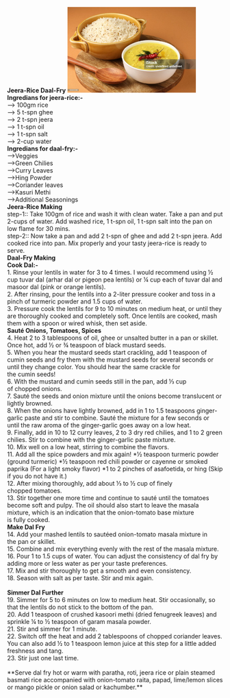 <!DOCTYPE html>
<html lang="en">
<head>
   <b> Jeera-Rice Daal-Fry</b>
</head>
<body>
    <img src="jeera-rice.jpeg"
    width="300px" height="200px">
    <b> Ingredians for jeera-rice:- </b>
   <br>--> 100gm rice 
   <br>--> 5 t-spn ghee 
   <br>--> 2 t-spn jeera 
   <br>--> 1 t-spn oil
   <br>--> 1 t-spn salt
   <br>--> 2-cup water
   <br>
   <b> Ingredians for daal-fry:- </b>
   <br>-->Veggies
   <br>-->Green Chilies
   <br>-->Curry Leaves
   <br>-->Hing Powder
   <br>-->Coriander leaves
   <br>-->Kasuri Methi
   <br>-->Additional Seasonings
   <br>
   <b>Jeera-Rice Making</b>
      <br>
                step-1:: Take 100gm of rice and wash it with clean water. Take a pan and put 2-cups of water. Add washed rice, 1 t-spn oil, 1  t-spn salt into the pan on low flame for 30 mins. <br>
                step-2:: Now take a pan and add 2 t-spn of ghee and add 2 t-spn jeera. Add cooked rice into pan. Mix properly and your tasty jeera-rice is ready to serve.
      <br>
   <b>Daal-Fry Making</b>
      <br>
            <b>Cook Dal:-</b> 
               <br>
               1. Rinse your lentils in water for 3 to 4 times. I would recommend using ½ cup tuvar dal (arhar dal or pigeon pea lentils) or ¼ cup each of tuvar dal and masoor dal (pink or orange lentils).<br>
               2. After rinsing, pour the lentils into a 2-liter pressure cooker and toss in a pinch of turmeric powder and 1.5 cups of water.<br>
               3. Pressure cook the lentils for 9 to 10 minutes on medium heat, or until they are thoroughly cooked and completely soft. Once lentils are cooked, mash them with a spoon or wired whisk, then set aside.
      <br>   
            <b>Sauté Onions, Tomatoes, Spices</b>
              <br>
               4. Heat 2 to 3 tablespoons of oil, ghee or unsalted butter in a pan or skillet. Once hot, add ½ or ¾ teaspoon of black mustard seeds.<br>
               5. When you hear the mustard seeds start crackling, add 1 teaspoon of cumin seeds and fry them with the mustard seeds for several seconds or until they change color. You should hear the same crackle for the cumin seeds!<br>
               6. With the mustard and cumin seeds still in the pan, add ⅓ cup of chopped onions.<br>
               7. Sauté the seeds and onion mixture until the onions become translucent or lightly browned.<br>
               8. When the onions have lightly browned, add in 1 to 1.5 teaspoons ginger-garlic paste and stir to combine. Sauté the mixture for a few seconds or until the raw aroma of the ginger-garlic goes away on a low heat.<br>
               9. Finally, add in 10 to 12 curry leaves, 2 to 3 dry red chilies, and 1 to 2 green chilies. Stir to combine with the ginger-garlic paste mixture.<br>
               10. Mix well on a low heat, stirring to combine the flavors.<br>
               11. Add all the spice powders and mix again!
               *½ teaspoon turmeric powder (ground turmeric)
               *½ teaspoon red chili powder or cayenne or smoked paprika (For a light smoky flavor)
               *1 to 2 pinches of asafoetida, or hing (Skip if you do not have it.)<br>
               12. After mixing thoroughly, add about ⅓ to ½ cup of finely chopped tomatoes.<br>
               13. Stir together one more time and continue to sauté until the tomatoes become soft and pulpy.
               The oil should also start to leave the masala mixture, which is an indication that the onion-tomato base mixture is fully cooked.
      <br>
            <b>Make Dal Fry</b>
               <br>
               14. Add your mashed lentils to sautéed onion-tomato masala mixture in the pan or skillet.<br>
               15. Combine and mix everything evenly with the rest of the masala mixture.<br>
               16. Pour 1 to 1.5 cups of water. You can adjust the consistency of dal fry by adding more or less water as per your taste preferences.<br>
               17. Mix and stir thoroughly to get a smooth and even consistency.<br>
               18. Season with salt as per taste. Stir and mix again.<br>
      <br>
            <b>Simmer Dal Further</b>
               <br>
               19. Simmer for 5 to 6 minutes on low to medium heat. Stir occasionally, so that the lentils do not stick to the bottom of the pan.<br>
               20. Add 1 teaspoon of crushed kasoori methi (dried fenugreek leaves) and sprinkle ¼ to ½ teaspoon of garam masala powder.<br>
               21. Stir and simmer for 1 minute.<br>
               22. Switch off the heat and add 2 tablespoons of chopped coriander leaves. You can also add ½ to 1 teaspoon lemon juice at this step for a little added freshness and tang.<br>
               23. Stir just one last time.<br>
      <br>
               **Serve dal fry hot or warm with paratha, roti, jeera rice or plain steamed basmati rice accompanied with onion-tomato raita, papad, lime/lemon slices or mango pickle or onion salad or kachumber.**
</body>
</html>